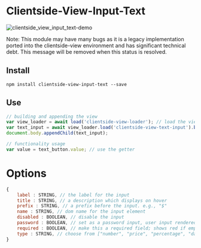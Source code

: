 # Clientside-View-Input-Text

![clientside_view_input_text-demo](https://user-images.githubusercontent.com/10381896/40626997-25e91924-628a-11e8-9cea-85207a605f22.gif)

Note: This module may have many bugs as it is a legacy implementation ported into the clientside-view environment and has significant technical debt. This message will be removed when this status is resolved.

## Install
`npm install clientside-view-input-text --save`

## Use
```js
// building and appending the view
var view_loader = await load('clientside-view-loader'); // load the view loader
var text_input = await view_loader.load('clientside-view-text-input').build({label:"Full Name"});
document.body.appendChild(text_input);

// functionality usage
var value = text_button.value; // use the getter
```

# Options
```js
{
    label : STRING, // the label for the input
    title : STRING, // a description which displays on hover
    prefix : STRING, // a prefix before the input. e.g., "$"
    name : STRING, // dom name for the input element
    disabled : BOOLEAN, // disable the input
    password : BOOLEAN, // set as a password input, user input rendered as ****
    required : BOOLEAN, // make this a required field; shows red if empty
    type : STRING, // choose from ["number", "price", "percentage", "date", "time"]; input will enforce that only characters possible for that are accepted and validate that it is valid
}
```
